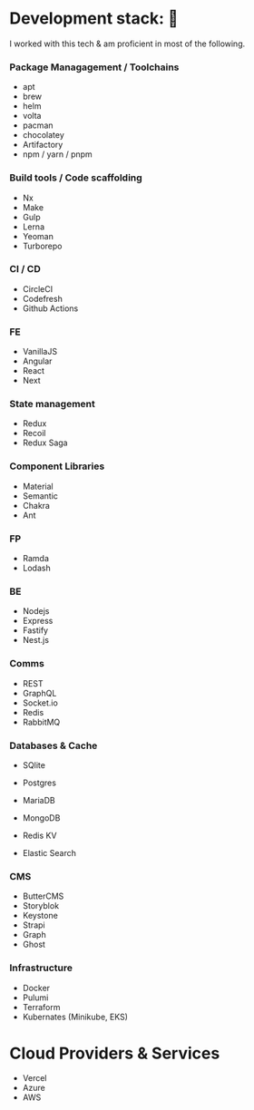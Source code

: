 # Development stack: :metal:

I worked with this tech & am proficient in most of the following.

### Package Managagement / Toolchains
- apt
- brew
- helm
- volta
- pacman
- chocolatey
- Artifactory
- npm / yarn / pnpm

### Build tools / Code scaffolding
- Nx
- Make
- Gulp
- Lerna
- Yeoman
- Turborepo

### CI / CD
- CircleCI  
- Codefresh  
- Github Actions  

### FE
- VanillaJS
- Angular  
- React  
- Next  

### State management
- Redux
- Recoil
- Redux Saga

### Component Libraries
- Material
- Semantic
- Chakra
- Ant

### FP
- Ramda  
- Lodash  

### BE
- Nodejs
- Express  
- Fastify  
- Nest.js

### Comms
- REST
- GraphQL  
- Socket.io  
- Redis  
- RabbitMQ  

### Databases & Cache
- SQlite  
- Postgres  
- MariaDB

- MongoDB  
- Redis KV
- Elastic Search 

### CMS
- ButterCMS 
- Storyblok 
- Keystone  
- Strapi  
- Graph
- Ghost

### Infrastructure
- Docker  
- Pulumi  
- Terraform  
- Kubernates (Minikube, EKS)  

# Cloud Providers & Services
- Vercel  
- Azure
- AWS 
